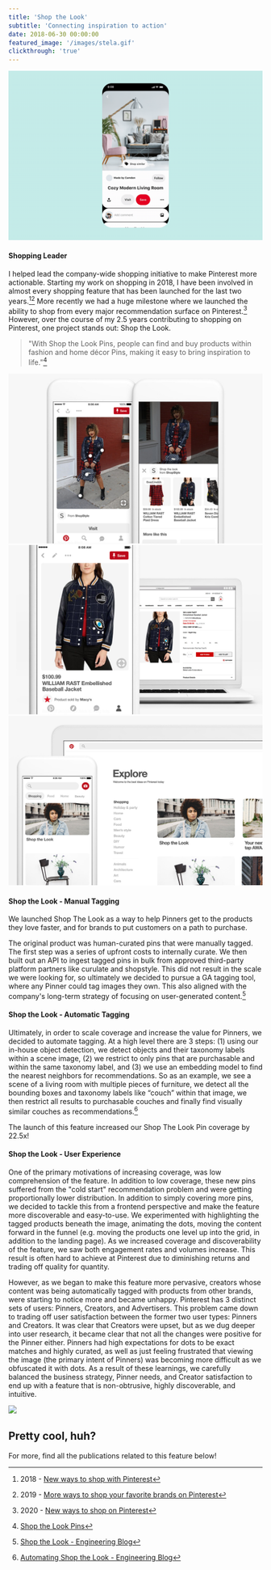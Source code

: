 ```yaml
---
title: 'Shop the Look'
subtitle: 'Connecting inspiration to action'
date: 2018-06-30 00:00:00
featured_image: '/images/stela.gif'
clickthrough: 'true'
---
```


![](/images/stela.gif)

#### Shopping Leader

I helped lead the company-wide shopping initiative to make Pinterest more actionable. Starting my work on shopping in 2018, I have been involved in almost every shopping feature that has been launched for the last two years.[^1][^2] More recently we had a huge milestone where we launched the ability to shop from every major recommendation surface on Pinterest.[^3] However, over the course of my 2.5 years contributing to shopping on Pinterest, one project stands out: Shop the Look. 

> "With Shop the Look Pins, people can find and buy products within fashion and home décor Pins, making it easy to bring inspiration to life."[^4]

<div class="gallery" data-columns="1">
	<img src="/images/stl.jpg">
	<img src="/images/stl2.jpg">
	<img src="/images/stl3.jpg">
</div>



#### Shop the Look - Manual Tagging
We launched Shop The Look as a way to help Pinners get to the products they love faster, and for brands to put customers on a path to purchase. 

The original product was human-curated pins that were manually tagged. The first step was a series of upfront costs to internally curate. We then built out an API to ingest tagged pins in bulk from approved third-party platform partners like curulate and shopstyle. This did not result in the scale we were looking for, so ultimately we decided to pursue a GA tagging tool, where any Pinner could tag images they own. This also aligned with the company's long-term strategy of focusing on user-generated content.[^5]

#### Shop the Look - Automatic Tagging
Ultimately, in order to scale coverage and increase the value for Pinners, we decided to automate tagging. At a high level there are 3 steps: (1) using our in-house object detection, we detect objects and their taxonomy labels within a scene image, (2) we restrict to only pins that are purchasable and within the same taxonomy label, and (3) we use an embedding model to find the nearest neighbors for recommendations. So as an example, we see a scene of a living room with multiple pieces of furniture, we detect all the bounding boxes and taxonomy labels like “couch” within that image, we then restrict all results to purchasable couches and finally find visually similar couches as recommendations.[^6]

The launch of this feature increased our Shop The Look Pin coverage by 22.5x!


#### Shop the Look - User Experience
One of the primary motivations of increasing coverage, was low comprehension of the feature. In addition to low coverage, these new pins suffered from the "cold start" recommendation problem and were getting proportionally lower distribution. In addition to simply covering more pins, we decided to tackle this from a frontend perspective and make the feature more discoverable and easy-to-use. We experimented with highlighting the tagged products beneath the image, animating the dots, moving the content forward in the funnel (e.g. moving the products one level up into the grid, in addition to the landing page). As we increased coverage and discoverability of the feature, we saw both engagement rates and volumes increase. This result is often hard to achieve at Pinterest due to diminishing returns and trading off quality for quantity. 

However, as we began to make this feature more pervasive, creators whose content was being automatically tagged with products from other brands, were starting to notice more and became unhappy. Pinterest has 3 distinct sets of users: Pinners, Creators, and Advertisers. This problem came down to trading off user satisfaction between the former two user types: Pinners and Creators. It was clear that Creators were upset, but as we dug deeper into user research, it became clear that not all the changes were positive for the Pinner either. Pinners had high expectations for dots to be exact matches and highly curated, as well as just feeling frustrated that viewing the image (the primary intent of Pinners) was becoming more difficult as we obfuscated it with dots. As a result of these learnings, we carefully balanced the business strategy, Pinner needs, and Creator satisfaction to end up with a feature that is non-obtrusive, highly discoverable, and intuitive. 

<img src="/images/final-stl.gif">


## Pretty cool, huh?

For more, find all the publications related to this feature below!

[^1]: 2018 - [New ways to shop with Pinterest](https://newsroom.pinterest.com/en/post/new-ways-to-shop-with-pinterest-0)
[^2]: 2019 - [More ways to shop your favorite brands on Pinterest](https://newsroom.pinterest.com/en/post/summer-shopping)
[^3]: 2020 - [New ways to shop on Pinterest](https://newsroom.pinterest.com/en/post/new-ways-to-shop-on-pinterest-discover-retailers-of-all-sizes)
[^4]: [Shop the Look Pins](https://business.pinterest.com/en-gb/shop-the-look-pins)
[^5]: [Shop the Look - Engineering Blog](https://medium.com/pinterest-engineering/engineering-shop-the-look-on-pinterest-45bdfa7a8d03)
[^6]: [Automating Shop the Look - Engineering Blog](https://medium.com/pinterest-engineering/automating-shop-the-look-on-pinterest-a17aeff0eae2)
